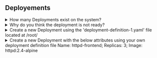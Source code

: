 
## Deployements

<details><summary>How many Deployments exist on the system?</summary>

```yaml
kubectl get deployements
```

</details>

<details><summary>Why do you think the deployment is not ready?</summary>

```yaml
Image does not exists
kubectl describe deployements deployement_name | grep -i image
```

</details>

<details><summary>Create a new Deployment using the 'deployment-definition-1.yaml' file located at /root/</summary>

```yaml
kind: Deployement
```

</details>

<details><summary>Create a new Deployment with the below attributes using your own deployment definition file Name: httpd-frontend; Replicas: 3; Image: httpd:2.4-alpine</summary>

```yaml
kubectl run --generator=deployment/v1beta1 nginx --image=nginx --dry-run --replicas=4 -oyaml > some-name.yaml
```

</details>
